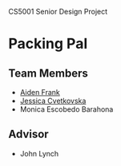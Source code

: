 CS5001 Senior Design Project

# Packing Pal

## Team Members

- [Aiden Frank](https://www.linkedin.com/in/aiden-frank/)
- [Jessica Cvetkovska](https://www.linkedin.com/in/jessicacvetkovska/)
- Monica Escobedo Barahona

## Advisor

- John Lynch
